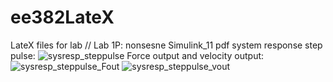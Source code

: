 # ee382LateX
LateX files for lab
//
Lab 1P: nonsesne
Simulink_11 pdf
system response step pulse: ![sysresp_steppulse](https://user-images.githubusercontent.com/42818397/216409427-6b46081f-b11e-49ac-aad3-471fb2026e95.png)
Force output and velocity output:
![sysresp_steppulse_Fout](https://user-images.githubusercontent.com/42818397/216409623-e0ad4818-3a94-4a2a-9fc9-d7e9a5d0927f.png)
![sysresp_steppulse_vout](https://user-images.githubusercontent.com/42818397/216409712-71cd42e4-8482-412c-9a74-110440867737.png)
